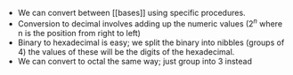 - We can convert between [[bases]] using specific procedures.
- Conversion to decimal involves adding up the numeric values ($2^n$ where n is the position from right to left)
- Binary to hexadecimal is easy; we split the binary into nibbles (groups of 4) the values of these will be the digits of the hexadecimal.
- We can convert to octal the same way; just group into 3 instead 